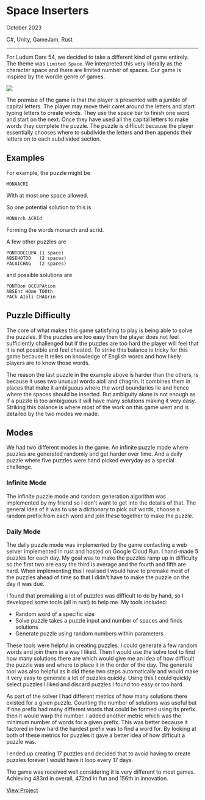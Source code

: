 # Space Inserters

October 2023

C#, Unity, GameJam, Rust

---

For Ludum Dare 54, we decided to take a different kind of game entirely. The theme was `Limited Space`. We interpreted this very literally as the character space and there are limited number of spaces. Our game is inspired by the wordle genre of games.

![](/assets/images/space_inserters.png)

The premise of the game is that the player is presented with a jumble of capital letters. The player may move their caret around the letters and start typing letters to create words. They use the space bar to finish one word and start on the next. Once they have used all the capital letters to make words they complete the puzzle. The puzzle is difficult because the player essentially chooses where to subdivide the letters and then appends their letters on to each subdivided section.

## Examples

For example, the puzzle might be

```
MONAACRI
```

With at most one space allowed.

So one potential solution to this is

```
MONArch ACRId
```

Forming the words monarch and acrid.

A few other puzzles are

```
PONTOOCCUPA (1 space)
ABSEHOTOO   (2 spaces)
PACAICHAG   (2 spaces)
```

and possible solutions are

```
PONTOon OCCUPAtion
ABSEnt HOme TOOth
PACk AIoli CHAGrin
```

## Puzzle Difficulty

The core of what makes this game satisfying to play is being able to solve the puzzles. If the puzzles are too easy then the player does not feel sufficiently challenged but if the puzzles are too hard the player will feel that it is not possible and feel cheated. To strike this balance is tricky for this game because it relies on knowledge of English words and how likely players are to know those words.

The reason the last puzzle in the example above is harder than the others, is because it uses two unusual words aioli and chagrin. It combines them in places that make it ambiguous where the word boundaries lie and hence where the spaces should be inserted. But ambiguity alone is not enough as if a puzzle is too ambiguous it will have many solutions making it very easy. Striking this balance is where most of the work on this game went and is detailed by the two modes we made.

## Modes

We had two different modes in the game. An infinite puzzle mode where puzzles are generated randomly and get harder over time. And a daily puzzle where five puzzles were hand picked everyday as a special challenge.

### Infinite Mode

The infinite puzzle mode and random generation algorithm was implemented by my friend so I don't want to get into the details of that. The general idea of it was to use a dictionary to pick out words, choose a random prefix from each word and join these together to make the puzzle.

### Daily Mode

The daily puzzle mode was implemented by the game contacting a web server implemented in rust and hosted on Google Cloud Run. I hand-made 5 puzzles for each day. My goal was to make the puzzles ramp up in difficulty so the first two are easy the third is average and the fourth and fifth are hard. When implementing this I realised I would have to premake most of the puzzles ahead of time so that I didn't have to make the puzzle on the day it was due.

I found that premaking a lot of puzzles was difficult to do by hand, so I developed some tools (all in rust) to help me. My tools included:

- Random word of a specific size
- Solve puzzle takes a puzzle input and number of spaces and finds solutions
- Generate puzzle using random numbers within parameters

These tools were helpful in creating puzzles. I could generate a few random words and join them in a way I liked. Then I would use the solve tool to find how many solutions there are which would give me an idea of how difficult the puzzle was and where to place it in the order of the day. The generate tool was also helpful as it did these two steps automatically and would make it very easy to generate a lot of puzzles quickly. Using this I could quickly select puzzles I liked and discard puzzles I found too easy or too hard.

As part of the solver I had different metrics of how many solutions there existed for a given puzzle. Counting the number of solutions was useful but if one prefix had many different words that could be formed using its prefix then it would warp the number. I added another metric which was the minimum number of words for a given prefix. This was better because it factored in how hard the hardest prefix was to find a word for. By looking at both of these metrics for puzzles it gave a better idea of how difficult a puzzle was.

I ended up creating 17 puzzles and decided that to avoid having to create puzzles forever I would have it loop every 17 days.

The game was received well considering it is very different to most games. Achieving 483rd in overall, 472nd in fun and 156th in innovation.

[View Project](https://ruairidhwilliamson.itch.io/space-inserters)
